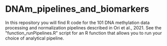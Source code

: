 # DNAm_pipelines_and_biomarkers

In this repository you will find R code for the 101 DNA methylation data processing and normalization pipelines described in Ori et al., 2021. See the "function_runPipelines.R" script for an R function that allows you to run your choice of analytical pipeline.

